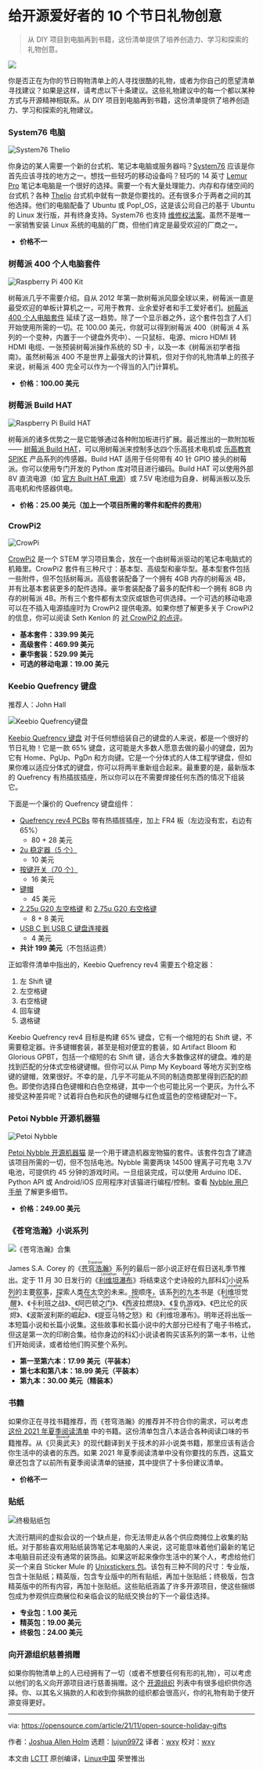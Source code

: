 [#]: subject: "10 holiday gift ideas for open source enthusiasts"
[#]: via: "https://opensource.com/article/21/11/open-source-holiday-gifts"
[#]: author: "Joshua Allen Holm https://opensource.com/users/holmja"
[#]: collector: "lujun9972"
[#]: translator: "wxy"
[#]: reviewer: "wxy"
[#]: publisher: "wxy"
[#]: url: "https://linux.cn/article-14227-1.html"

给开源爱好者的 10 个节日礼物创意
======

> 从 DIY 项目到电脑再到书籍，这份清单提供了培养创造力、学习和探索的礼物创意。

![](https://img.linux.net.cn/data/attachment/album/202201/30/133910x5rav7vduwrvpudr.jpg)

你是否正在为你的节日购物清单上的人寻找很酷的礼物，或者为你自己的愿望清单寻找建议？如果是这样，请考虑以下十条建议。这些礼物建议中的每一个都以某种方式与开源精神相联系。从 DIY 项目到电脑再到书籍，这份清单提供了培养创造力、学习和探索的礼物建议。

### System76 电脑

![System76 Thelio][2]

你身边的某人需要一个新的台式机、笔记本电脑或服务器吗？[System76][4] 应该是你首先应该寻找的地方之一。想找一些轻巧的移动设备吗？轻巧的 14 英寸 [Lemur Pro][5] 笔记本电脑是一个很好的选择。需要一个有大量处理能力、内存和存储空间的台式机？各种 [Thelio][3] 台式机中就有一款是你要找的。还有很多介于两者之间的其他选择。他们的电脑配备了 Ubuntu 或 Pop!_OS，这是该公司自己的基于 Ubuntu 的 Linux 发行版，并有终身支持。System76 也支持 [维修权法案][6]。虽然不是唯一一家销售安装 Linux 系统的电脑的厂商，但他们肯定是最受欢迎的厂商之一。

- **价格不一**

### 树莓派 400 个人电脑套件

![Raspberry Pi 400 Kit][7]

树莓派几乎不需要介绍。自从 2012 年第一款树莓派风靡全球以来，树莓派一直是最受欢迎的单板计算机之一，可用于教育、业余爱好者和手工爱好者们。[树莓派 400 个人电脑套件][8] 延续了这一趋势。除了一个显示器之外，这个套件包含了人们开始使用所需的一切。花 100.00 美元，你就可以得到树莓派 400（树莓派 4 系列的一个变种，内置于一个键盘外壳中）、一只鼠标、电源、micro HDMI 转 HDMI 电缆、一张预装树莓派操作系统的 SD 卡，以及一本《树莓派初学者指南》。虽然树莓派 400 不是世界上最强大的计算机，但对于你的礼物清单上的孩子来说，树莓派 400 完全可以作为一个得当的入门计算机。

- **价格：100.00 美元**

### 树莓派 Build HAT

![Raspberry Pi Build HAT][9]

树莓派的诸多优势之一是它能够通过各种附加板进行扩展。最近推出的一款附加板 —— [树莓派 Build HAT][10]，可以用树莓派来控制多达四个乐高技术电机或 [乐高教育 SPIKE][11] 产品系列的传感器。Build HAT 适用于任何带有 40 针 GPIO 接头的树莓派。你可以使用专门开发的 Python 库对项目进行编码。Build HAT 可以使用外部 8V 直流电源（如 [官方 Built HAT 电源][12]）或 7.5V 电池组为自身、树莓派板以及乐高电机和传感器供电。

- **价格：25.00 美元（加上一个项目所需的零件和配件的费用）**

### CrowPi2

![CrowPi][13]

[CrowPi2][14] 是一个 STEM 学习项目集合，放在一个由树莓派驱动的笔记本电脑式的机箱里。CrowPi2 套件有三种尺寸：基本型、高级型和豪华型。基本型套件包括一些附件，但不包括树莓派。高级套装配备了一个拥有 4GB 内存的树莓派 4B，并有比基本套装更多的配件选择。豪华套装配备了最多的配件和一个拥有 8GB 内存的树莓派 4B。所有三个套件都有太空灰或银色可供选择。一个可选的移动电源可以在不插入电源插座时为 CrowPi2 提供电源。如果你想了解更多关于 CrowPi2 的信息，你可以阅读 Seth Kenlon 的 [对 CrowPi2 的点评][15]。

- **基本套件：339.99 美元**
- **高级套件：469.99 美元**
- **豪华套装：529.99 美元**
- **可选的移动电源：19.00 美元**

### Keebio Quefrency 键盘

推荐人：John Hall

![Keebio Quefrency键盘][16]

[Keebio Quefrency 键盘][17] 对于任何想组装自己的键盘的人来说，都是一个很好的节日礼物！它是一款 65% 键盘，这可能是大多数人愿意去做的最小的键盘，因为它有 Home、PgUp、PgDn 和方向键。它是一个分体式的人体工程学键盘，但如果你难以适应分体式的键盘，你可以将两半重新组合起来。最重要的是，最新版本的 Quefrency 有热插拔插座，所以你可以在不需要焊接任何东西的情况下组装它。

下面是一个廉价的 Quefrency 键盘组件：

  * [Quefrency rev4 PCBs][18] 带有热插拔插座，加上 FR4 板（左边没有宏，右边有 65%）
    * 80 + 28 美元
  * [2u 稳定器（5 个）][19]
    * 10 美元
  * [按键开关（70 个）][20]
    * 16 美元
  * [键帽][21]
    * 45 美元
  * [2.25u G20 左空格键][22] 和 [2.75u G20 右空格键][23]
    * 8 + 8 美元
  * [USB C 到 USB C 键盘连接器][24]
    * 4 美元
  * **共计 199 美元**（不包括运费）

正如零件清单中指出的，Keebio Quefrency rev4 需要五个稳定器：

  1. 左 Shift 键
  2. 左空格键
  3. 右空格键
  4. 回车键
  5. 退格键

Keebio Quefrency rev4 目标是构建 65% 键盘，它有一个缩短的右 Shift 键，不需要稳定器。许多键帽套装，甚至是相对便宜的套装，如 Artifact Bloom 和 Glorious GPBT，包括一个缩短的右 Shift 键，适合大多数像这样的键盘。难的是找到匹配的分体式空格键键帽。但你可以从 Pimp My Keyboard 等地方买到空格键的键帽，效果很好。不幸的是，几乎不可能从不同的制造商那里得到匹配的颜色。即使你选择白色键帽和白色空格键，其中一个也可能比另一个更灰。为什么不接受这种差异呢？试着将白色和灰色的键帽与红色或蓝色的空格键配对一下。

### Petoi Nybble 开源机器猫

![Petoi Nybble][25]

[Petoi Nybble 开源机器猫][26] 是一个用于建造机器宠物猫的套件。该套件包含了建造该项目所需的一切，但不包括电池。Nybble 需要两块 14500 锂离子可充电 3.7V 电池，可提供约 45 分钟的游戏时间。一旦组装完成，可以使用 Arduino IDE、Python API 或 Android/iOS 应用程序对该猫进行编程/控制。查看 [Nybble 用户手册][27] 了解更多细节。

- **价格：249.00 美元**

### 《苍穹浩瀚》小说系列

![《苍穹浩瀚》合集][28]

James S.A. Corey 的《<ruby>[苍穹浩瀚][29]<rt>Expanse</rt></ruby>》系列的最后一部小说正好在假日送礼季节推出。定于 11 月 30 日发行的《<ruby>[利维坦瀑布][30]<rt>Leviathan Falls</rt></ruby>》将结束这个史诗般的九部科幻小说系列的主要叙事，探索人类在太空的未来。按顺序，该系列的九本书是《<ruby>利维坦觉醒<rt>Leviathan Wakes</rt></ruby>》、《<ruby>卡利班之战<rt>Caliban's War</rt></ruby>》、《<ruby>阿巴顿之门<rt>Abaddon's Gate</rt></ruby>》、《<ruby>西波拉燃烧<rt>Cibola Burn</rt></ruby>》、《<ruby>复仇游戏<rt>Nemesis Games</rt></ruby>》、《<ruby>巴比伦的灰烬<rt>Babylon's Ashes</rt></ruby>》、《<ruby>波斯波利斯的崛起<rt>Persepolis Rising</rt></ruby>》、《<ruby>提亚马特之怒<rt>Tiamat's Wrath</rt></ruby>》和《<ruby>利维坦瀑布<rt>Leviathan Falls</rt></ruby>》。明年还将出版一本短篇小说和长篇小说集。这些故事和长篇小说中的大部分已经有了电子书格式，但这是第一次的印刷合集。给你身边的科幻小说读者购买该系列的第一本书，让他们开始阅读，或者给他们购买整个系列。

- **第一至第六本：17.99 美元（平装本）**
- **第七本和第八本：18.99 美元（平装本）**
- **第九本：30.00 美元（精装本）**

### 书籍

如果你正在寻找书籍推荐，而《苍穹浩瀚》的推荐并不符合你的需求，可以考虑 [这份 2021 年夏季阅读清单][31] 中的书籍。这份清单包含八本适合各种阅读口味的书籍推荐。从《<ruby>贝奥武夫<rt>Beowulf</rt></ruby>》的现代翻译到关于技术的非小说类书籍，那里应该有适合你生活中的读者的东西。如果 2021 年夏季阅读清单中没有你要找的东西，这篇文章还包含了以前所有夏季阅读清单的链接，其中提供了十多份建议清单。

- **价格不一**

### 贴纸

![终极贴纸包][32]

大流行期间的虚拟会议的一个缺点是，你无法带走从各个供应商摊位上收集的贴纸。对于那些喜欢用贴纸装饰笔记本电脑的人来说，这可能意味着他们最新的笔记本电脑目前还没有通常的装饰品。如果这听起来像你生活中的某个人，考虑给他们买一个来自 Sticker Mule 的 [Unixstickers 包][33]。该包有三种不同的尺寸：专业版，包含十张贴纸；精英版，包含专业版中的所有贴纸，再加十张贴纸；终极版，包含精英版中的所有内容，再加十张贴纸。这些贴纸涵盖了许多开源项目，使这些捆绑包成为参观供应商展位和亲临会议的贴纸交换台的下一个最佳选择。

- **专业包：1.00 美元**
- **精英包：19.00 美元**
- **终极包：24.00 美元**

### 向开源组织慈善捐赠

如果你购物清单上的人已经拥有了一切（或者不想要任何有形的礼物），可以考虑以他们的名义向开源项目进行慈善捐赠。这个 [开源组织][34] 列表中有很多组织供你选择。你、以其名义捐款的人和收到你捐款的组织都会很高兴，你的礼物有助于使开源变得更好。

--------------------------------------------------------------------------------

via: https://opensource.com/article/21/11/open-source-holiday-gifts

作者：[Joshua Allen Holm][a]
选题：[lujun9972][b]
译者：[wxy](https://github.com/wxy)
校对：[wxy](https://github.com/wxy)

本文由 [LCTT](https://github.com/LCTT/TranslateProject) 原创编译，[Linux中国](https://linux.cn/) 荣誉推出

[a]: https://opensource.com/users/holmja
[b]: https://github.com/lujun9972
[1]: https://opensource.com/sites/default/files/styles/image-full-size/public/lead-images/OSDC_gift_giveaway_box_520x292.png?itok=w1YQhNH1 (Gift box opens with colors coming out)
[2]: https://opensource.com/sites/default/files/styles/medium/public/uploads/system76_thelio.png?itok=E6HBZoMA (System76 Thelio)
[3]: https://system76.com/desktops/
[4]: https://system76.com
[5]: https://system76.com/laptops/lemur
[6]: https://blog.system76.com/post/646726872371200000/carl-testimony-hb21-1199mp3
[7]: https://opensource.com/sites/default/files/styles/medium/public/uploads/raspberry_pi_400_kit.jpg?itok=AnVA_OP9 (Raspberry Pi 400 Kit)
[8]: https://www.raspberrypi.com/products/raspberry-pi-400/
[9]: https://opensource.com/sites/default/files/styles/medium/public/uploads/raspberry_pi_build_hat.png?itok=8YVyNM-c (Raspberry Pi Build HAT)
[10]: https://www.raspberrypi.com/products/build-hat/
[11]: https://education.lego.com/
[12]: https://www.raspberrypi.com/products/build-hat-power-supply/
[13]: https://opensource.com/sites/default/files/styles/medium/public/uploads/crowpi2.png?itok=hJDaPaaz (CrowPi)
[14]: https://www.crowpi.cc/
[15]: https://opensource.com/article/21/9/raspberry-pi-crowpi2
[16]: https://opensource.com/sites/default/files/styles/medium/public/uploads/keebio_quefrency_keyboard_pcb.png?itok=M0JVlcRK (Keebio Quefrency Keyboard)
[17]: https://keeb.io/collections/quefrency-split-staggered-65-keyboard
[18]: https://keeb.io/collections/quefrency-split-staggered-65-keyboard/products/quefrency-rev-4-65-split-staggered-keyboard
[19]: https://keeb.io/collections/diy-parts/products/cherry-mx-stabilizer?variant=43449871046
[20]: https://divinikey.com/collections/linear-switches/products/gateron-milky-yellow-linear-switches?variant=32193385201729
[21]: https://drop.com/buy/artifact-bloom-series-keycap-set-vintage
[22]: https://pimpmykeyboard.com/g20-2-25-space-pack-of-4/
[23]: https://pimpmykeyboard.com/g20-2-75-space-pack-of-4/
[24]: https://keeb.io/products/usb-c-to-usb-c-cable?variant=32313985728606
[25]: https://opensource.com/sites/default/files/styles/medium/public/uploads/petoi_nybble_open_source_robotic_cat.png?itok=zhvvBReE (Petoi Nybble)
[26]: https://www.petoi.com/pages/petoi-nybble-overview
[27]: https://nybble.petoi.com/
[28]: https://opensource.com/sites/default/files/styles/medium/public/uploads/the_expanse_books.jpg?itok=FkuizWic (The Expanse books)
[29]: https://www.jamessacorey.com/writing-type/books/
[30]: https://www.jamessacorey.com/books/leviathan-falls/
[31]: https://opensource.com/article/21/6/2021-opensourcecom-summer-reading-list
[32]: https://opensource.com/sites/default/files/uploads/ultimate_sticker_pack.png (Ultimate sticker pack)
[33]: https://www.stickermule.com/unixstickers
[34]: https://opensource.com/resources/organizations
